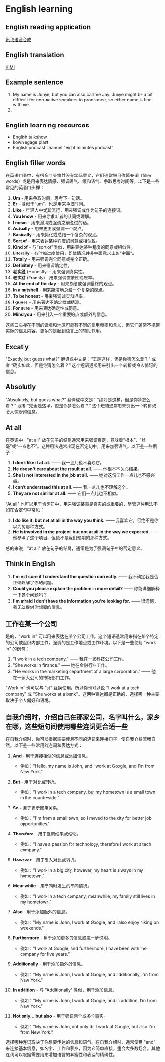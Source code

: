 # English learning

## English reading application

[讯飞语音合成](https://peiyin.xunfei.cn/)

## English translation

[KIMI](https://kimi.ai/)

## Example sentence

1. My name is Junye, but you can also call me Jay. Junye might be a bit difficult for non-native speakers to pronounce, so either name is fine with me.
2. 

## English learning resources

- English talkshow
- kownlegage plant
- English podcast channel "eight miniutes podcast"


## English filler words

在英语口语中，有很多口头禅并没有实际意义，它们通常被用作填充词（filler words）或是用来表达情感、强调语气、缓和语气、争取思考时间等。以下是一些常见的英语口头禅：

1. **Um** - 用来争取时间，思考下一句话。
2. **Er** - 类似于“um”，也是用来争取时间。
3. **Like** - 年轻人中尤其流行，用来强调或作为句子的连接词。
4. **You know** - 用来寻求听者的认同或理解。
5. **I mean** - 用来澄清或强调之前说过的话。
6. **Actually** - 用来更正或强调一个观点。
7. **Basically** - 用来简化或总结一个复杂的观点。
8. **Sort of** - 用来表达某种程度的同意或相似性。
9. **Kind of** - 与“sort of”类似，用来表达某种程度的同意或相似性。
10. **Literally** - 有时被过度使用，即使情况并非字面意义上的“字面”。
11. **Totally** - 用来强调完全同意或完全正确。
12. **Definitely** - 用来强调确定性。
13. **老实说** (Honestly) - 用来强调真实性。
14. **老实讲** (Frankly) - 用来强调直接性或坦率。
15. **At the end of the day** - 用来总结或强调最终的观点。
16. **In a nutshell** - 用来简洁地总结一个复杂的观点。
17. **To be honest** - 用来强调诚实和坦率。
18. **I guess** - 用来表达不确定性或猜测。
19. **For sure** - 用来表达确定性或同意。
20. **Mind you** - 用来引入一个重要的点或额外的信息。

这些口头禅在不同的语境和地区可能有不同的使用频率和含义，但它们通常不携带实际的信息内容，更多的是起到语言上的辅助作用。

## Excatly

"Exactly, but guess what?" 翻译成中文是：“正是这样，但是你猜怎么着？” 或者 “确实如此，但是你猜怎么着？” 这个短语通常用来引出一个转折或令人惊讶的信息。

## Absolutly

"Absolutely, but guess what?" 翻译成中文是：“绝对是这样，但是你猜怎么着？” 或者 “完全是这样，但是你猜怎么着？” 这个短语通常用来引出一个转折或令人惊讶的信息。

## At all

在英语中，"at all" 放在句子的结尾通常用来强调否定，意味着“根本”、“丝毫”或“一点也不”。这种用法通常出现在否定句中，用来加强语气。以下是一些例子：

1. **I don't like it at all.** —— 我一点儿也不喜欢它。
2. **He doesn't care about the result at all.** —— 他根本不关心结果。
3. **She is not interested in the job at all.** —— 她对这份工作一点儿也不感兴趣。
4. **I can't understand this at all.** —— 我一点儿也不理解这个。
5. **They are not similar at all.** —— 它们一点儿也不相似。

"At all" 也可以用于肯定句中，用来强调某事是真实的或重要的，尽管这种用法不如在否定句中常见：

1. **I do like it, but not at all in the way you think.** —— 我喜欢它，但绝不是你以为的那种方式。
2. **He is involved in the project, but not at all in the way we expected.** —— 他参与了这个项目，但绝不是我们预期的那种方式。

总的来说，"at all" 放在句子的结尾，通常是为了强调句子中的否定意义。

## Think in English

1. **I'm not sure if I understand the question correctly.** —— 我不确定我是否正确理解了你的问题。
2. **Could you please explain the problem in more detail?** —— 你能详细解释一下这个问题吗？
3. **I'm afraid I don't have the information you're looking for.** —— 很遗憾，我无法提供你想要的信息。

## 工作在某一个公司

是的，"work in" 可以用来表达在某个公司工作。这个短语通常用来指在某个特定的公司或组织内部工作，强调的是工作地点或工作环境。以下是一些使用 "work in" 的例句：

1. "I work in a tech company." —— 我在一家科技公司工作。
2. "She works in finance." —— 她在金融行业工作。
3. "He works in the marketing department of a large corporation." —— 他在一家大公司的市场部门工作。

"Work in" 也可以与 "at" 互换使用，所以你也可以说 "I work at a tech company" 或 "She works at a bank"。这两种表达都是正确的，选择哪一种主要取决于个人偏好和语境。

## 自我介绍时，介绍自己在那家公司，名字叫什么，家乡在哪，这些短句间使用哪些连词更合适一些

在自我介绍时，你可以根据需要使用不同的连词来连接句子，使自我介绍流畅自然。以下是一些常用的连词和表达方式：

1. **And** - 用于连接相似的信息或添加信息。
   - 例如："Hello, my name is John, and I work at Google, and I'm from New York."

2. **But** - 用于对比或转折。
   - 例如："I work in a tech company, but my hometown is a small town in the countryside."

3. **So** - 用于表示因果关系。
   - 例如："I'm from a small town, so I moved to the city for better job opportunities."

4. **Therefore** - 用于强调结果或结论。
   - 例如："I have a passion for technology, therefore I work at a tech company."

5. **However** - 用于引入对比或转折。
   - 例如："I work in a big city, however, my heart is always in my hometown."

6. **Meanwhile** - 用于同时发生的不同情况。
   - 例如："I work in a tech company, meanwhile, my family still lives in my hometown."

7. **Also** - 用于添加额外的信息。
   - 例如："My name is John, I work at Google, and I also enjoy hiking on weekends."

8. **Furthermore** - 用于添加更多的信息或进一步说明。
   - 例如："I work at Google, and furthermore, I have been with the company for five years."

9. **Additionally** - 用于添加额外的信息。
   - 例如："My name is John, I work at Google, and additionally, I'm from New York."

10. **In addition** - 与 "Additionally" 类似，用于添加信息。
    - 例如："My name is John, I work at Google, and in addition, I'm from New York."

11. **Not only... but also** - 用于强调两个或多个事实。
    - 例如："My name is John, not only do I work at Google, but also I'm from New York."

选择哪种连词取决于你想要传达的信息和语气。在自我介绍时，通常使用 "and" 来连接基本信息，如名字、工作和家乡，因为它简单直接，适合大多数场合。其他连词可以根据需要用来增加语言的丰富性和表达的精确性。
